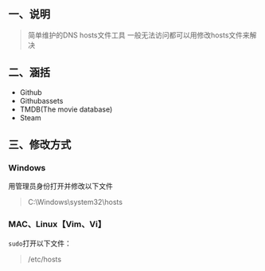 ## 一、说明
> 简单维护的DNS hosts文件工具
> 一般无法访问都可以用修改hosts文件来解决




## 二、涵括
* Github
* Githubassets
* TMDB(The movie database)
* Steam




## 三、修改方式
### Windows
用管理员身份打开并修改以下文件
> C:\Windows\system32\hosts



### MAC、Linux【Vim、Vi】
`sudo`打开以下文件：
> /etc/hosts
